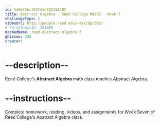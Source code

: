 ```yaml
---
id: 5a9d726c424fe5d421111107
title: Abstract Algebra - Reed College MA332 - Week 7
challengeType: 2
videoUrl: http://people.reed.edu/~davidp/332/
# forumTopicId: 301086
dashedName: reed-abstract-algebra-7
ghissue: 334
creator: 
---
```


# --description--

Reed College's __Abstract Algebra__ math class teaches Abstract Algebra.

# --instructions--

Complete homework, reading, videos, and assignments for Week Seven of Reed College's Abstract Algebra class.